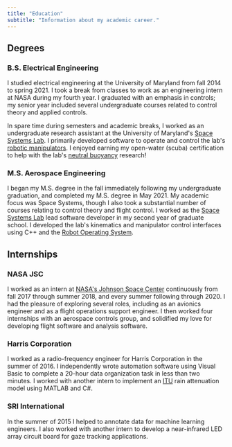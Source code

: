 ```yaml
---
title: "Education"
subtitle: "Information about my academic career."
---
```


## Degrees

### B.S. Electrical Engineering

I studied electrical engineering at the University of Maryland from fall 2014 to spring 2021. 
I took a break from classes to work as an engineering intern at NASA during my fourth year. 
I graduated with an emphasis in controls; my senior year included several undergraduate 
courses related to control theory and applied controls. 

In spare time during semesters and academic breaks, I worked as an undergraduate research
assistant at the University of Maryland's [Space Systems Lab](https://ssl.umd.edu). I primarily 
developed software to operate and control the lab's [robotic manipulators](https://ssl.umd.edu/ranger). 
I enjoyed earning my open-water (scuba) certification to help with the lab's 
[neutral buoyancy](https://research.umd.edu/capabilities/core-facilities/neutral-buoyancy-research-facility-nbrf)
research!

### M.S. Aerospace Engineering

I began my M.S. degree in the fall immediately following my undergraduate graduation, and 
completed my M.S. degree in May 2021. My academic focus was Space Systems, though I also 
took a substantial number of courses relating to control theory and flight control. I worked 
as the [Space Systems Lab](https://ssl.umd.edu) lead software developer in my second 
year of graduate school. I developed the lab's kinematics and manipulator control 
interfaces using C++ and the [Robot Operating System](https://ros.org).

## Internships

### NASA JSC

I worked as an intern at [NASA's Johnson Space Center](https://www.nasa.gov/centers/johnson/home/index.html)
continuously from fall 2017 through summer 2018, and every summer following through 2020. 
I had the pleasure of exploring several roles, including as an avionics engineer and as a 
flight operations support engineer. I then worked four internships with an aerospace 
controls group, and solidified my love for developing flight software and analysis software.

### Harris Corporation

I worked as a radio-frequency engineer for Harris Corporation in the summer of 2016. I independently
wrote automation software using Visual Basic to complete a 20-hour data organization task in less than 
two minutes. I worked with another intern to implement an [ITU](https://www.itu.int/en/Pages/default.aspx) 
rain attenuation model using MATLAB and C#.

### SRI International

In the summer of 2015 I helped to annotate data for machine learning engineers. I also worked with 
another intern to develop a near-infrared LED array circuit board for gaze tracking applications.